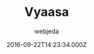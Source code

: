 ---
title: Vyaasa
github: https://github.com/sharu725/vyaasa
demo: https://webjeda.com/vyaasa
author: webjeda
ssg:
  - Jekyll
cms:
  - No Cms
date: 2016-09-22T14:23:34.000Z
description: Here is the demo
stale: false
disabled: true
disabled_reason: demo url not found
---